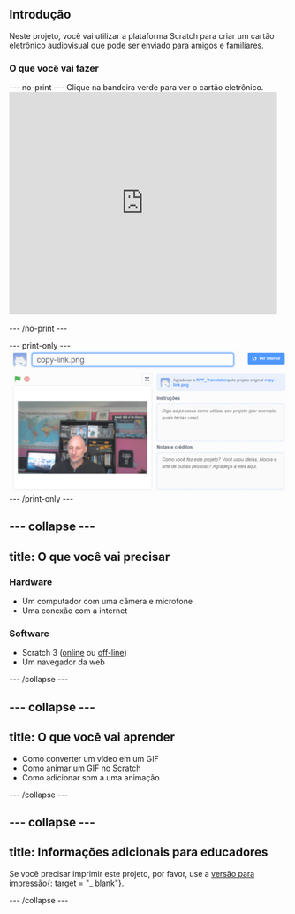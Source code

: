 ## Introdução

Neste projeto, você vai utilizar a plataforma Scratch para criar um cartão eletrônico audiovisual que pode ser enviado para amigos e familiares.

### O que você vai fazer

--- no-print --- Clique na bandeira verde para ver o cartão eletrônico. <iframe src="https://scratch.mit.edu/projects/419313682/embed" allowtransparency="true" width="485" height="402" frameborder="0" scrolling="no" allowfullscreen mark="crwd-mark"></iframe>

--- /no-print ---

--- print-only --- ![Complete project](images/showcase_static.png) --- /print-only ---

--- collapse ---
---
title: O que você vai precisar
---
### Hardware

- Um computador com uma câmera e microfone
- Uma conexão com a internet

### Software

- Scratch 3 ([online](http://rpf.io/scratchon) ou [off-line](http://rpf.io/scratchoff))
- Um navegador da web

--- /collapse ---

--- collapse ---
---
title: O que você vai aprender
---

- Como converter um vídeo em um GIF
- Como animar um GIF no Scratch
- Como adicionar som a uma animação

--- /collapse ---

--- collapse ---
---
title: Informações adicionais para educadores
---

Se você precisar imprimir este projeto, por favor, use a [versão para impressão](https://projects.raspberrypi.org/en/projects/av-e-card/print){: target = "_ blank"}.

--- /collapse ---
